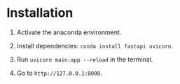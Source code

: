 # Installation

1. Activate the anaconda environment.

2. Install dependencies: `conda install fastapi uvicorn`.

3. Run `uvicorn main:app --reload` in the terminal.

4. Go to `http://127.0.0.1:8000`.
